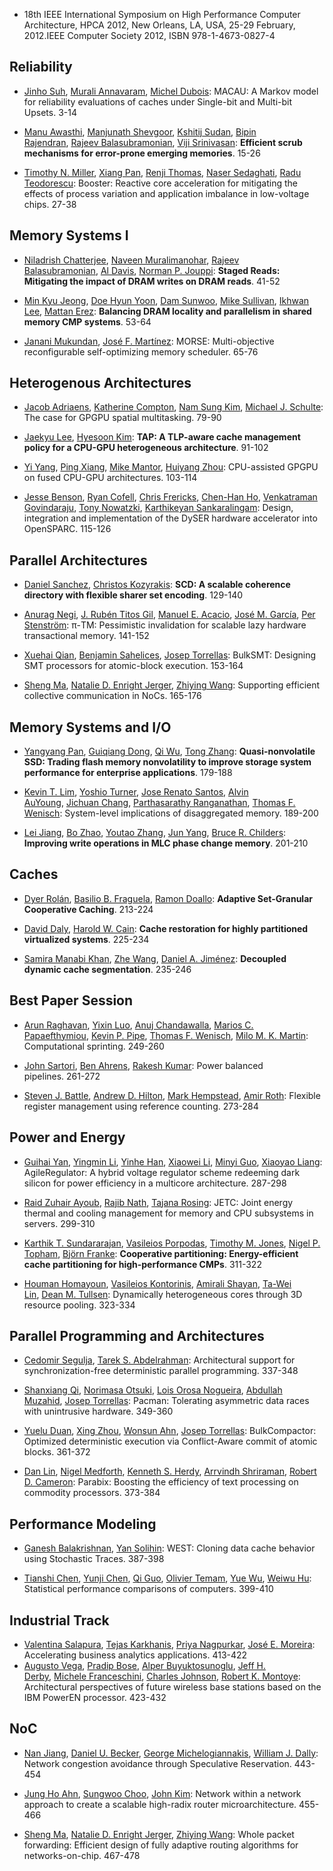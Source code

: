 - 18th IEEE International Symposium on High Performance Computer Architecture, HPCA 2012, New Orleans, LA, USA, 25-29 February, 2012.IEEE Computer Society 2012, ISBN 978-1-4673-0827-4

## Reliability

- [Jinho Suh](http://dblp2.uni-trier.de/pers/hd/s/Suh:Jinho), [Murali Annavaram](http://dblp2.uni-trier.de/pers/hd/a/Annavaram:Murali), [Michel Dubois](http://dblp2.uni-trier.de/pers/hd/d/Dubois:Michel):
  MACAU: A Markov model for reliability evaluations of caches under Single-bit and Multi-bit Upsets. 3-14

- [Manu Awasthi](http://dblp2.uni-trier.de/pers/hd/a/Awasthi:Manu), [Manjunath Shevgoor](http://dblp2.uni-trier.de/pers/hd/s/Shevgoor:Manjunath), [Kshitij Sudan](http://dblp2.uni-trier.de/pers/hd/s/Sudan:Kshitij), [Bipin Rajendran](http://dblp2.uni-trier.de/pers/hd/r/Rajendran:Bipin), [Rajeev Balasubramonian](http://dblp2.uni-trier.de/pers/hd/b/Balasubramonian:Rajeev), [Viji Srinivasan](http://dblp2.uni-trier.de/pers/hd/s/Srinivasan:Viji):
  **Efficient scrub mechanisms for error-prone emerging memories**. 15-26

- [Timothy N. Miller](http://dblp2.uni-trier.de/pers/hd/m/Miller:Timothy_N=), [Xiang Pan](http://dblp2.uni-trier.de/pers/hd/p/Pan:Xiang), [Renji Thomas](http://dblp2.uni-trier.de/pers/hd/t/Thomas:Renji), [Naser Sedaghati](http://dblp2.uni-trier.de/pers/hd/s/Sedaghati:Naser), [Radu Teodorescu](http://dblp2.uni-trier.de/pers/hd/t/Teodorescu:Radu):
  Booster: Reactive core acceleration for mitigating the effects of process variation and application imbalance in low-voltage chips. 27-38

## Memory Systems I

- [Niladrish Chatterjee](http://dblp2.uni-trier.de/pers/hd/c/Chatterjee:Niladrish), [Naveen Muralimanohar](http://dblp2.uni-trier.de/pers/hd/m/Muralimanohar:Naveen), [Rajeev Balasubramonian](http://dblp2.uni-trier.de/pers/hd/b/Balasubramonian:Rajeev), [Al Davis](http://dblp2.uni-trier.de/pers/hd/d/Davis:Al), [Norman P. Jouppi](http://dblp2.uni-trier.de/pers/hd/j/Jouppi:Norman_P=):
  **Staged Reads: Mitigating the impact of DRAM writes on DRAM reads**. 41-52

- [Min Kyu Jeong](http://dblp2.uni-trier.de/pers/hd/j/Jeong:Min_Kyu), [Doe Hyun Yoon](http://dblp2.uni-trier.de/pers/hd/y/Yoon:Doe_Hyun), [Dam Sunwoo](http://dblp2.uni-trier.de/pers/hd/s/Sunwoo:Dam), [Mike Sullivan](http://dblp2.uni-trier.de/pers/hd/s/Sullivan:Mike), [Ikhwan Lee](http://dblp2.uni-trier.de/pers/hd/l/Lee:Ikhwan), [Mattan Erez](http://dblp2.uni-trier.de/pers/hd/e/Erez:Mattan):
  **Balancing DRAM locality and parallelism in shared memory CMP systems**. 53-64

- [Janani Mukundan](http://dblp2.uni-trier.de/pers/hd/m/Mukundan:Janani), [José F. Martínez](http://dblp2.uni-trier.de/pers/hd/m/Mart=iacute=nez:Jos=eacute=_F=):
  MORSE: Multi-objective reconfigurable self-optimizing memory scheduler. 65-76

## Heterogenous Architectures

- [Jacob Adriaens](http://dblp2.uni-trier.de/pers/hd/a/Adriaens:Jacob), [Katherine Compton](http://dblp2.uni-trier.de/pers/hd/c/Compton:Katherine), [Nam Sung Kim](http://dblp2.uni-trier.de/pers/hd/k/Kim:Nam_Sung), [Michael J. Schulte](http://dblp2.uni-trier.de/pers/hd/s/Schulte:Michael_J=):
  The case for GPGPU spatial multitasking. 79-90

- [Jaekyu Lee](http://dblp2.uni-trier.de/pers/hd/l/Lee:Jaekyu), [Hyesoon Kim](http://dblp2.uni-trier.de/pers/hd/k/Kim:Hyesoon):
  **TAP: A TLP-aware cache management policy for a CPU-GPU heterogeneous architecture**. 91-102

- [Yi Yang](http://dblp2.uni-trier.de/pers/hd/y/Yang:Yi), [Ping Xiang](http://dblp2.uni-trier.de/pers/hd/x/Xiang:Ping), [Mike Mantor](http://dblp2.uni-trier.de/pers/hd/m/Mantor:Mike), [Huiyang Zhou](http://dblp2.uni-trier.de/pers/hd/z/Zhou:Huiyang):
  CPU-assisted GPGPU on fused CPU-GPU architectures. 103-114

- [Jesse Benson](http://dblp2.uni-trier.de/pers/hd/b/Benson:Jesse), [Ryan Cofell](http://dblp2.uni-trier.de/pers/hd/c/Cofell:Ryan), [Chris Frericks](http://dblp2.uni-trier.de/pers/hd/f/Frericks:Chris), [Chen-Han Ho](http://dblp2.uni-trier.de/pers/hd/h/Ho:Chen=Han), [Venkatraman Govindaraju](http://dblp2.uni-trier.de/pers/hd/g/Govindaraju:Venkatraman), [Tony Nowatzki](http://dblp2.uni-trier.de/pers/hd/n/Nowatzki:Tony), [Karthikeyan Sankaralingam](http://dblp2.uni-trier.de/pers/hd/s/Sankaralingam:Karthikeyan):
  Design, integration and implementation of the DySER hardware accelerator into OpenSPARC. 115-126

## Parallel Architectures

- [Daniel Sanchez](http://dblp2.uni-trier.de/pers/hd/s/Sanchez:Daniel), [Christos Kozyrakis](http://dblp2.uni-trier.de/pers/hd/k/Kozyrakis:Christos):
  **SCD: A scalable coherence directory with flexible sharer set encoding**. 129-140

- [Anurag Negi](http://dblp2.uni-trier.de/pers/hd/n/Negi:Anurag), [J. Rubén Titos Gil](http://dblp2.uni-trier.de/pers/hd/g/Gil:J=_Rub=eacute=n_Titos), [Manuel E. Acacio](http://dblp2.uni-trier.de/pers/hd/a/Acacio:Manuel_E=), [José M. García](http://dblp2.uni-trier.de/pers/hd/g/Garc=iacute=a_0001:Jos=eacute=_M=), [Per Stenström](http://dblp2.uni-trier.de/pers/hd/s/Stenstr=ouml=m:Per):
  π-TM: Pessimistic invalidation for scalable lazy hardware transactional memory. 141-152

- [Xuehai Qian](http://dblp2.uni-trier.de/pers/hd/q/Qian:Xuehai), [Benjamin Sahelices](http://dblp2.uni-trier.de/pers/hd/s/Sahelices:Benjamin), [Josep Torrellas](http://dblp2.uni-trier.de/pers/hd/t/Torrellas:Josep):
  BulkSMT: Designing SMT processors for atomic-block execution. 153-164

- [Sheng Ma](http://dblp2.uni-trier.de/pers/hd/m/Ma:Sheng), [Natalie D. Enright Jerger](http://dblp2.uni-trier.de/pers/hd/j/Jerger:Natalie_D=_Enright), [Zhiying Wang](http://dblp2.uni-trier.de/pers/hd/w/Wang:Zhiying):
  Supporting efficient collective communication in NoCs. 165-176

## Memory Systems and I/O

- [Yangyang Pan](http://dblp2.uni-trier.de/pers/hd/p/Pan:Yangyang), [Guiqiang Dong](http://dblp2.uni-trier.de/pers/hd/d/Dong:Guiqiang), [Qi Wu](http://dblp2.uni-trier.de/pers/hd/w/Wu:Qi), [Tong Zhang](http://dblp2.uni-trier.de/pers/hd/z/Zhang_0002:Tong):
  **Quasi-nonvolatile SSD: Trading flash memory nonvolatility to improve storage system performance for enterprise applications**. 179-188

- [Kevin T. Lim](http://dblp2.uni-trier.de/pers/hd/l/Lim:Kevin_T=), [Yoshio Turner](http://dblp2.uni-trier.de/pers/hd/t/Turner:Yoshio), [Jose Renato Santos](http://dblp2.uni-trier.de/pers/hd/s/Santos:Jose_Renato), [Alvin AuYoung](http://dblp2.uni-trier.de/pers/hd/a/AuYoung:Alvin), [Jichuan Chang](http://dblp2.uni-trier.de/pers/hd/c/Chang:Jichuan), [Parthasarathy Ranganathan](http://dblp2.uni-trier.de/pers/hd/r/Ranganathan:Parthasarathy), [Thomas F. Wenisch](http://dblp2.uni-trier.de/pers/hd/w/Wenisch:Thomas_F=):
  System-level implications of disaggregated memory. 189-200

- [Lei Jiang](http://dblp2.uni-trier.de/pers/hd/j/Jiang:Lei), [Bo Zhao](http://dblp2.uni-trier.de/pers/hd/z/Zhao:Bo), [Youtao Zhang](http://dblp2.uni-trier.de/pers/hd/z/Zhang:Youtao), [Jun Yang](http://dblp2.uni-trier.de/pers/hd/y/Yang_0002:Jun), [Bruce R. Childers](http://dblp2.uni-trier.de/pers/hd/c/Childers:Bruce_R=):
  **Improving write operations in MLC phase change memory**. 201-210

## Caches

- [Dyer Rolán](http://dblp2.uni-trier.de/pers/hd/r/Rol=aacute=n:Dyer), [Basilio B. Fraguela](http://dblp2.uni-trier.de/pers/hd/f/Fraguela:Basilio_B=), [Ramon Doallo](http://dblp2.uni-trier.de/pers/hd/d/Doallo:Ramon):
  **Adaptive Set-Granular Cooperative Caching**. 213-224

- [David Daly](http://dblp2.uni-trier.de/pers/hd/d/Daly:David), [Harold W. Cain](http://dblp2.uni-trier.de/pers/hd/c/Cain:Harold_W=):
  **Cache restoration for highly partitioned virtualized systems**. 225-234

- [Samira Manabi Khan](http://dblp2.uni-trier.de/pers/hd/k/Khan:Samira_Manabi), [Zhe Wang](http://dblp2.uni-trier.de/pers/hd/w/Wang:Zhe), [Daniel A. Jiménez](http://dblp2.uni-trier.de/pers/hd/j/Jim=eacute=nez:Daniel_A=):
  **Decoupled dynamic cache segmentation**. 235-246

## Best Paper Session

- [Arun Raghavan](http://dblp2.uni-trier.de/pers/hd/r/Raghavan:Arun), [Yixin Luo](http://dblp2.uni-trier.de/pers/hd/l/Luo:Yixin), [Anuj Chandawalla](http://dblp2.uni-trier.de/pers/hd/c/Chandawalla:Anuj), [Marios C. Papaefthymiou](http://dblp2.uni-trier.de/pers/hd/p/Papaefthymiou:Marios_C=), [Kevin P. Pipe](http://dblp2.uni-trier.de/pers/hd/p/Pipe:Kevin_P=), [Thomas F. Wenisch](http://dblp2.uni-trier.de/pers/hd/w/Wenisch:Thomas_F=), [Milo M. K. Martin](http://dblp2.uni-trier.de/pers/hd/m/Martin:Milo_M=_K=):
  Computational sprinting. 249-260

- [John Sartori](http://dblp2.uni-trier.de/pers/hd/s/Sartori:John), [Ben Ahrens](http://dblp2.uni-trier.de/pers/hd/a/Ahrens:Ben), [Rakesh Kumar](http://dblp2.uni-trier.de/pers/hd/k/Kumar_0002:Rakesh):
  Power balanced pipelines. 261-272

- [Steven J. Battle](http://dblp2.uni-trier.de/pers/hd/b/Battle:Steven_J=), [Andrew D. Hilton](http://dblp2.uni-trier.de/pers/hd/h/Hilton:Andrew_D=), [Mark Hempstead](http://dblp2.uni-trier.de/pers/hd/h/Hempstead:Mark), [Amir Roth](http://dblp2.uni-trier.de/pers/hd/r/Roth:Amir):
  Flexible register management using reference counting. 273-284

## Power and Energy

- [Guihai Yan](http://dblp2.uni-trier.de/pers/hd/y/Yan:Guihai), [Yingmin Li](http://dblp2.uni-trier.de/pers/hd/l/Li:Yingmin), [Yinhe Han](http://dblp2.uni-trier.de/pers/hd/h/Han:Yinhe), [Xiaowei Li](http://dblp2.uni-trier.de/pers/hd/l/Li_0001:Xiaowei), [Minyi Guo](http://dblp2.uni-trier.de/pers/hd/g/Guo:Minyi), [Xiaoyao Liang](http://dblp2.uni-trier.de/pers/hd/l/Liang:Xiaoyao):
  AgileRegulator: A hybrid voltage regulator scheme redeeming dark silicon for power efficiency in a multicore architecture. 287-298

- [Raid Zuhair Ayoub](http://dblp2.uni-trier.de/pers/hd/a/Ayoub:Raid_Zuhair), [Rajib Nath](http://dblp2.uni-trier.de/pers/hd/n/Nath:Rajib), [Tajana Rosing](http://dblp2.uni-trier.de/pers/hd/r/Rosing:Tajana):
  JETC: Joint energy thermal and cooling management for memory and CPU subsystems in servers. 299-310

- [Karthik T. Sundararajan](http://dblp2.uni-trier.de/pers/hd/s/Sundararajan:Karthik_T=), [Vasileios Porpodas](http://dblp2.uni-trier.de/pers/hd/p/Porpodas:Vasileios), [Timothy M. Jones](http://dblp2.uni-trier.de/pers/hd/j/Jones:Timothy_M=), [Nigel P. Topham](http://dblp2.uni-trier.de/pers/hd/t/Topham:Nigel_P=), [Björn Franke](http://dblp2.uni-trier.de/pers/hd/f/Franke:Bj=ouml=rn):
  **Cooperative partitioning: Energy-efficient cache partitioning for high-performance CMPs**. 311-322

- [Houman Homayoun](http://dblp2.uni-trier.de/pers/hd/h/Homayoun:Houman), [Vasileios Kontorinis](http://dblp2.uni-trier.de/pers/hd/k/Kontorinis:Vasileios), [Amirali Shayan](http://dblp2.uni-trier.de/pers/hd/s/Shayan:Amirali), [Ta-Wei Lin](http://dblp2.uni-trier.de/pers/hd/l/Lin:Ta=Wei), [Dean M. Tullsen](http://dblp2.uni-trier.de/pers/hd/t/Tullsen:Dean_M=):
  Dynamically heterogeneous cores through 3D resource pooling. 323-334

## Parallel Programming and Architectures

- [Cedomir Segulja](http://dblp2.uni-trier.de/pers/hd/s/Segulja:Cedomir), [Tarek S. Abdelrahman](http://dblp2.uni-trier.de/pers/hd/a/Abdelrahman:Tarek_S=):
  Architectural support for synchronization-free deterministic parallel programming. 337-348

- [Shanxiang Qi](http://dblp2.uni-trier.de/pers/hd/q/Qi:Shanxiang), [Norimasa Otsuki](http://dblp2.uni-trier.de/pers/hd/o/Otsuki:Norimasa), [Lois Orosa Nogueira](http://dblp2.uni-trier.de/pers/hd/n/Nogueira:Lois_Orosa), [Abdullah Muzahid](http://dblp2.uni-trier.de/pers/hd/m/Muzahid:Abdullah), [Josep Torrellas](http://dblp2.uni-trier.de/pers/hd/t/Torrellas:Josep):
  Pacman: Tolerating asymmetric data races with unintrusive hardware. 349-360

- [Yuelu Duan](http://dblp2.uni-trier.de/pers/hd/d/Duan:Yuelu), [Xing Zhou](http://dblp2.uni-trier.de/pers/hd/z/Zhou:Xing), [Wonsun Ahn](http://dblp2.uni-trier.de/pers/hd/a/Ahn:Wonsun), [Josep Torrellas](http://dblp2.uni-trier.de/pers/hd/t/Torrellas:Josep):
  BulkCompactor: Optimized deterministic execution via Conflict-Aware commit of atomic blocks. 361-372

- [Dan Lin](http://dblp2.uni-trier.de/pers/hd/l/Lin_0003:Dan), [Nigel Medforth](http://dblp2.uni-trier.de/pers/hd/m/Medforth:Nigel), [Kenneth S. Herdy](http://dblp2.uni-trier.de/pers/hd/h/Herdy:Kenneth_S=), [Arrvindh Shriraman](http://dblp2.uni-trier.de/pers/hd/s/Shriraman:Arrvindh), [Robert D. Cameron](http://dblp2.uni-trier.de/pers/hd/c/Cameron:Robert_D=):
  Parabix: Boosting the efficiency of text processing on commodity processors. 373-384

## Performance Modeling

- [Ganesh Balakrishnan](http://dblp2.uni-trier.de/pers/hd/b/Balakrishnan:Ganesh), [Yan Solihin](http://dblp2.uni-trier.de/pers/hd/s/Solihin:Yan):
  WEST: Cloning data cache behavior using Stochastic Traces. 387-398

- [Tianshi Chen](http://dblp2.uni-trier.de/pers/hd/c/Chen:Tianshi), [Yunji Chen](http://dblp2.uni-trier.de/pers/hd/c/Chen:Yunji), [Qi Guo](http://dblp2.uni-trier.de/pers/hd/g/Guo:Qi), [Olivier Temam](http://dblp2.uni-trier.de/pers/hd/t/Temam:Olivier), [Yue Wu](http://dblp2.uni-trier.de/pers/hd/w/Wu:Yue), [Weiwu Hu](http://dblp2.uni-trier.de/pers/hd/h/Hu:Weiwu):
  Statistical performance comparisons of computers. 399-410

## Industrial Track

- [Valentina Salapura](http://dblp2.uni-trier.de/pers/hd/s/Salapura:Valentina), [Tejas Karkhanis](http://dblp2.uni-trier.de/pers/hd/k/Karkhanis:Tejas), [Priya Nagpurkar](http://dblp2.uni-trier.de/pers/hd/n/Nagpurkar:Priya), [José E. Moreira](http://dblp2.uni-trier.de/pers/hd/m/Moreira:Jos=eacute=_E=):
  Accelerating business analytics applications. 413-422
- [Augusto Vega](http://dblp2.uni-trier.de/pers/hd/v/Vega:Augusto), [Pradip Bose](http://dblp2.uni-trier.de/pers/hd/b/Bose:Pradip), [Alper Buyuktosunoglu](http://dblp2.uni-trier.de/pers/hd/b/Buyuktosunoglu:Alper), [Jeff H. Derby](http://dblp2.uni-trier.de/pers/hd/d/Derby:Jeff_H=), [Michele Franceschini](http://dblp2.uni-trier.de/pers/hd/f/Franceschini:Michele), [Charles Johnson](http://dblp2.uni-trier.de/pers/hd/j/Johnson:Charles), [Robert K. Montoye](http://dblp2.uni-trier.de/pers/hd/m/Montoye:Robert_K=):
  Architectural perspectives of future wireless base stations based on the IBM PowerEN processor. 423-432

## NoC

- [Nan Jiang](http://dblp2.uni-trier.de/pers/hd/j/Jiang:Nan), [Daniel U. Becker](http://dblp2.uni-trier.de/pers/hd/b/Becker:Daniel_U=), [George Michelogiannakis](http://dblp2.uni-trier.de/pers/hd/m/Michelogiannakis:George), [William J. Dally](http://dblp2.uni-trier.de/pers/hd/d/Dally:William_J=):
  Network congestion avoidance through Speculative Reservation. 443-454

- [Jung Ho Ahn](http://dblp2.uni-trier.de/pers/hd/a/Ahn:Jung_Ho), [Sungwoo Choo](http://dblp2.uni-trier.de/pers/hd/c/Choo:Sungwoo), [John Kim](http://dblp2.uni-trier.de/pers/hd/k/Kim:John):
  Network within a network approach to create a scalable high-radix router microarchitecture. 455-466

- [Sheng Ma](http://dblp2.uni-trier.de/pers/hd/m/Ma:Sheng), [Natalie D. Enright Jerger](http://dblp2.uni-trier.de/pers/hd/j/Jerger:Natalie_D=_Enright), [Zhiying Wang](http://dblp2.uni-trier.de/pers/hd/w/Wang:Zhiying):
  Whole packet forwarding: Efficient design of fully adaptive routing algorithms for networks-on-chip. 467-478